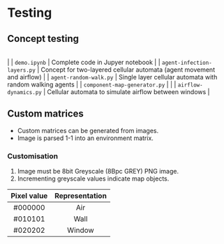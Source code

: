# Testing

## Concept testing
| | |
|:---:|:---:|
|
| `demo.ipynb` | Complete code in Jupyer notebook |
| `agent-infection-layers.py` | Concept for two-layered cellular automata (agent movement and airflow) |
| `agent-random-walk.py` | Single layer cellular automata with random walking agents |
| `component-map-generator.py` |  |
| `airflow-dynamics.py` | Cellular automata to simulate airflow between windows |

## Custom matrices

* Custom matrices can be generated from images.
* Image is parsed 1-1 into an environment matrix.

### Customisation
1. Image must be 8bit Greyscale (8Bpc GREY) PNG image.
2. Incrementing greyscale values indicate map objects.

| Pixel value | Representation |
|:--:|:--:|
|#000000|Air|
|#010101|Wall|
|#020202|Window|